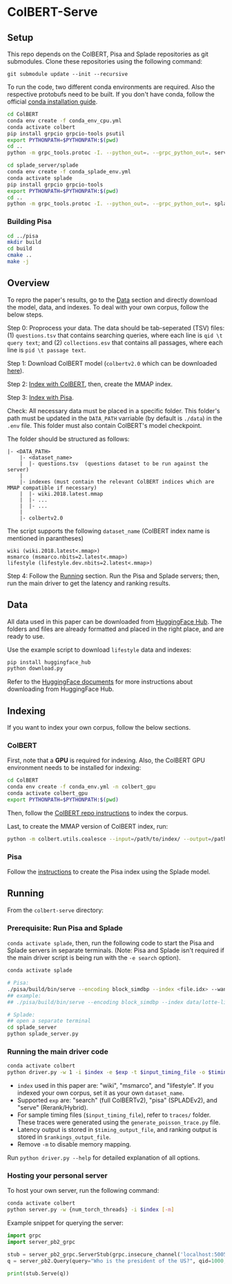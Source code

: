 # ColBERT-Serve

## Setup
This repo depends on the ColBERT, Pisa and Splade repositories as git submodules. Clone these repositories using the following command:
```
git submodule update --init --recursive
```
To run the code, two different conda environments are required. Also the respective protobufs need to be built. If you don't have conda, follow the official [conda installation guide](https://docs.anaconda.com/anaconda/install/linux/#installation).
```bash
cd ColBERT
conda env create -f conda_env_cpu.yml
conda activate colbert
pip install grpcio grpcio-tools psutil
export PYTHONPATH=$PYTHONPATH:$(pwd)
cd ..
python -m grpc_tools.protoc -I. --python_out=. --grpc_python_out=. server.proto 
```
```bash
cd splade_server/splade
conda env create -f conda_splade_env.yml
conda activate splade
pip install grpcio grpcio-tools
export PYTHONPATH=$PYTHONPATH:$(pwd)
cd .. 
python -m grpc_tools.protoc -I. --python_out=. --grpc_python_out=. splade.proto 
```

### Building Pisa
```bash
cd ../pisa
mkdir build
cd build
cmake ..
make -j 
```

## Overview
To repro the paper's results, go to the [Data](#data) section and directly download the model, data, and indexes. To deal with your own corpus, follow the below steps.

Step 0: Proprocess your data. The data should be tab-seperated (TSV) files: (1) `questions.tsv` that contains searching queries, where each line is `qid \t query text`; and (2) `collections.esv` that contains all passages, where each line is `pid \t passage text`.

Step 1: Download ColBERT model (`colbertv2.0` which can be downloaded [here](https://downloads.cs.stanford.edu/nlp/data/colbert/colbertv2/colbertv2.0.tar.gz)).

Step 2: [Index with ColBERT](#colbert), then, create the MMAP index.

Step 3: [Index with Pisa](#pisa).

Check: All necessary data must be placed in a specific folder. This folder's path must be updated in the `DATA_PATH` varriable (by default is `./data`) in the `.env` file. This folder must also contain ColBERT's model checkpoint.

The folder should be structured as follows:
```
|- <DATA_PATH>
    |- <dataset_name> 
    |  |- questions.tsv  (questions dataset to be run against the server)
    |
    |- indexes (must contain the relevant ColBERT indices which are MMAP compatible if necessary)
    |  |- wiki.2018.latest.mmap
    |  |- ...
    |  |- ...
    |
    |- colbertv2.0
```
The script supports the following `dataset_name` (ColBERT index name is mentioned in parantheses)
```
wiki (wiki.2018.latest<.mmap>)
msmarco (msmarco.nbits=2.latest<.mmap>)
lifestyle (lifestyle.dev.nbits=2.latest<.mmap>)
```

Step 4: Follow the [Running](#running) section. Run the Pisa and Splade servers; then, run the main driver to get the latency and ranking results.

## Data
All data used in this paper can be downloaded from [HuggingFace Hub](https://huggingface.co/colbert-ir/colbert_serve/tree/main). The folders and files are already formatted and placed in the right place, and are ready to use.

Use the example script to download `lifestyle` data and indexes:
```bash
pip install huggingface_hub
python download.py
```

Refer to the [HuggingFace documents](https://huggingface.co/docs/huggingface_hub/v0.25.2/en/package_reference/file_download#huggingface_hub.snapshot_download) for more instructions about downloading from HuggingFace Hub. 


## Indexing
If you want to index your own corpus, follow the below sections.

### ColBERT
First, note that a **GPU** is required for indexing. Also, the ColBERT GPU environment needs to be installed for indexing:
```bash
cd ColBERT
conda env create -f conda_env.yml -n colbert_gpu
conda activate colbert_gpu
export PYTHONPATH=$PYTHONPATH:$(pwd)
```

Then, follow the [ColBERT repo instructions](https://github.com/stanford-futuredata/ColBERT/tree/main?tab=readme-ov-file#indexing) to index the corpus.

Last, to create the MMAP version of ColBERT index, run:
```bash
python -m colbert.utils.coalesce --input=/path/to/index/ --output=/path/to/index.mmap/
```

### Pisa
Follow the [instructions](https://gist.github.com/saarthaks/4ef756f345b478d7e96b107dea506217) to create the Pisa index using the Splade model.




## Running
From the `colbert-serve` directory:

### Prerequisite: Run Pisa and Splade

`conda activate splade`, then, run the following code to start the Pisa and Splade servers in separate terminals. (Note: Pisa and Splade isn't required if the main driver script is being run with the `-e search` option).

```bash
conda activate splade

# Pisa:
./pisa/build/bin/serve --encoding block_simdbp --index <file.idx> --wand <file.bmw> --documents <file.docmap> --terms <file.termmap> --algorithm maxscore --scorer quantized --weighted
## example:
## ./pisa/build/bin/serve --encoding block_simdbp --index data/lotte-lifestyle-pisa-index/lotte-lifestyle-index.block_simdbp.idx --wand data/lotte-lifestyle-pisa-index/lotte-lifestyle-index.fixed-40.bmw --documents data/lotte-lifestyle-pisa-index/lotte-lifestyle-index.docmap --terms data/lotte-lifestyle-pisa-index/lotte-lifestyle-index.termmap --algorithm maxscore --scorer quantized --weighted

# Splade:
## open a separate terminal
cd splade_server
python splade_server.py
```

### Running the main driver code
```bash
conda activate colbert
python driver.py -w 1 -i $index -e $exp -t $input_timing_file -o $timing_output_file -r $rankings_output_file -m
```
- `index` used in this paper are: "wiki", "msmarco", and "lifestyle". If you indexed your own corpus, set it as your own `dataset_name`.
- Supported `exp` are: "search" (full ColBERTv2), "pisa" (SPLADEv2), and "serve" (Rerank/Hybrid). 
- For sample timing files (`$input_timing_file`), refer to `traces/` folder. These traces were generated using the `generate_poisson_trace.py` file. 
- Latency output is stored in `$timing_output_file`, and ranking output is stored in `$rankings_output_file`.
- Remove `-m` to disable memory mapping.

Run `python driver.py --help` for detailed explanation of all options.

### Hosting your personal server
To host your own server, run the following command:
```bash
conda activate colbert
python server.py -w {num_torch_threads} -i $index [-m]
```

Example snippet for querying the server:
```python
import grpc
import server_pb2_grpc

stub = server_pb2_grpc.ServerStub(grpc.insecure_channel('localhost:50050'))
q = server_pb2.Query(query="Who is the president of the US?", qid=1000, k=100)

print(stub.Serve(q))
```
